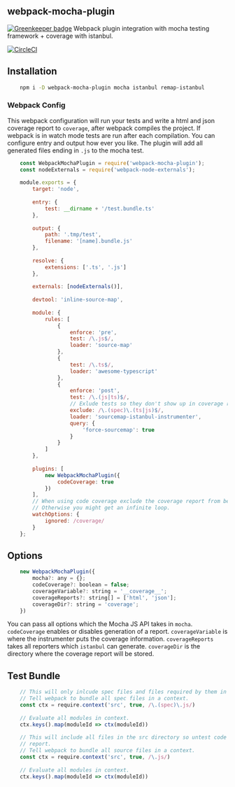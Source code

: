 ## webpack-mocha-plugin

[![Greenkeeper badge](https://badges.greenkeeper.io/blaugold/webpack-mocha-plugin.svg)](https://greenkeeper.io/)
Webpack plugin integration with mocha testing framework + coverage with istanbul.

[![CircleCI](https://circleci.com/gh/blaugold/webpack-mocha-plugin/tree/master.svg?style=svg&circle-token=6120e3250facc9807944a407480a3705b171216e)](https://circleci.com/gh/blaugold/webpack-mocha-plugin/tree/master)

## Installation
```bash
    npm i -D webpack-mocha-plugin mocha istanbul remap-istanbul
```

### Webpack Config
This webpack configuration will run your tests and write a html and json coverage report to
`coverage`, after webpack compiles the project. If webpack is in watch mode tests are run after
each compilation.
You can configure entry and output how ever you like. The plugin will add all generated files
ending in `.js` to the mocha test.
```javascript
    const WebpackMochaPlugin = require('webpack-mocha-plugin');
    const nodeExternals = require('webpack-node-externals');
    
    module.exports = {
        target: 'node',
    
        entry: {
            test: __dirname + '/test.bundle.ts'
        },
    
        output: {
            path: '.tmp/test',
            filename: '[name].bundle.js'
        },
    
        resolve: {
            extensions: ['.ts', '.js']
        },
    
        externals: [nodeExternals()],
    
        devtool: 'inline-source-map',
    
        module: {
            rules: [
                {
                    enforce: 'pre',
                    test: /\.js$/,
                    loader: 'source-map'
                },
                {
                    test: /\.ts$/,
                    loader: 'awesome-typescript'
                },
                {
                    enforce: 'post',
                    test: /\.(js|ts)$/,
                    // Exlude tests so they don't show up in coverage report.
                    exclude: /\.(spec)\.(ts|js)$/,
                    loader: 'sourcemap-istanbul-instrumenter',
                    query: {
                        'force-sourcemap': true
                    }
                }
            ]
        },
    
        plugins: [
            new WebpackMochaPlugin({
                codeCoverage: true
            })
        ],
        // When using code coverage exclude the coverage report from being watched.
        // Otherwise you might get an infinite loop.
        watchOptions: {
            ignored: /coverage/
        }
    };
```

## Options
```javascript
    new WebpackMochaPlugin({
        mocha?: any = {};
        codeCoverage?: boolean = false;
        coverageVariable?: string = '__coverage__';
        coverageReports?: string[] = ['html', 'json'];
        coverageDir?: string = 'coverage';
    })
```

You can pass all options which the Mocha JS API takes in `mocha`.
`codeCoverage` enables or disables generation of a report.
`coverageVariable` is where the instrumenter puts the coverage information.
`coverageReports` takes all reporters which `istanbul` can generate.
`coverageDir` is the directory where the coverage report will be stored.

## Test Bundle
```javascript
    // This will only inlcude spec files and files required by them in the coverage report.
    // Tell webpack to bundle all spec files in a context.
    const ctx = require.context('src', true, /\.(spec)\.js/)
    
    // Evaluate all modules in context.
    ctx.keys().map(moduleId => ctx(moduleId))
    
    // This will include all files in the src directory so untest code shows up in the coverage
    // report.
    // Tell webpack to bundle all source files in a context.
    const ctx = require.context('src', true, /\.js/)
    
    // Evaluate all modules in context.
    ctx.keys().map(moduleId => ctx(moduleId))
```